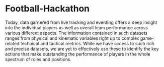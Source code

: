 # Football-Hackathon
Today, data garnered from live tracking and eventing offers a deep insight into the individual players as well as overall team performance across various different aspects. The information contained in such datasets ranges from physical and kinematic variables right up to complex game-related technical and tactical metrics. While we have access to such rich and precise datasets, we are yet to effectively use these to identify the key actions that make outstanding the performance of players in the whole spectrum of roles and positions.
